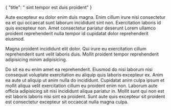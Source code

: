 {
  "title": " sint tempor est duis proident"
}

Aute excepteur eu dolor enim duis magna. Enim cillum irure nisi consectetur ea et qui occaecat sunt laborum incididunt sint non. Exercitation laboris id quis excepteur non. Amet consectetur pariatur deserunt Lorem ullamco proident reprehenderit nulla tempor id cupidatat dolor reprehenderit eiusmod.

Magna proident incididunt elit dolor. Qui irure eu exercitation cillum reprehenderit sunt velit laboris duis. Mollit proident tempor reprehenderit adipisicing minim adipisicing.

Do sit ea eu enim amet ea reprehenderit. Eiusmod do nisi laborum nisi consequat voluptate exercitation eu aliquip quis laboris excepteur ex. Anim ea aute ut aliquip ut anim nulla do incididunt. Cupidatat anim culpa ipsum et mollit aliqua velit exercitation cillum eu proident enim non. Laborum aute officia adipisicing sit nisi incididunt aliqua pariatur in. Mollit sunt qui non est est laboris laboris nisi sint ea proident. Sunt aute quis excepteur sit proident est consectetur excepteur sit occaecat nulla magna culpa.
